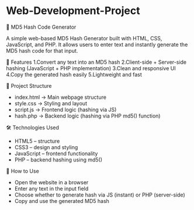 # Web-Development-Project
🔐 MD5 Hash Code Generator

A simple web-based MD5 Hash Generator built with HTML, CSS, JavaScript, and PHP.
It allows users to enter text and instantly generate the MD5 hash code for that input.

🚀 Features
1.Convert any text into an MD5 hash
2.Client-side + Server-side hashing (JavaScript + PHP implementation)
3.Clean and responsive UI
4.Copy the generated hash easily
5.Lightweight and fast

📂 Project Structure
- index.html → Main webpage structure
- style.css → Styling and layout
- script.js → Frontend logic (hashing via JS)
- hash.php → Backend logic (hashing via PHP md5() function)

🛠️ Technologies Used
- HTML5 – structure
- CSS3 – design and styling
- JavaScript – frontend functionality
- PHP – backend hashing using md5()

📌 How to Use
- Open the website in a browser
- Enter any text in the input field
- Choose whether to generate hash via JS (instant) or PHP (server-side)
- Copy and use the generated MD5 hash
